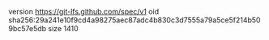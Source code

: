 version https://git-lfs.github.com/spec/v1
oid sha256:29a241e10f9cd4a98275aec87adc4b830c3d7555a79a5ce5f214b509bc57e5db
size 1410
